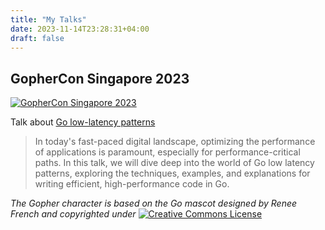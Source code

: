 ```yaml
---
title: "My Talks"
date: 2023-11-14T23:28:31+04:00
draft: false
---
```


## GopherCon Singapore 2023

[![GopherCon Singapore 2023](/img/gopherconsg2023-long.png)](https://2023.gophercon.sg/)

Talk about [Go low-latency patterns](https://2023.gophercon.sg/schedule/#kirill-che)

> In today's fast-paced digital landscape, optimizing the performance of applications is paramount, especially for performance-critical paths. In this talk, we will dive deep into the world of Go low latency patterns, exploring the techniques, examples, and explanations for writing efficient, high-performance code in Go.


*The Gopher character is based on the Go mascot designed by Renee French and copyrighted under*
[![Creative Commons License](https://licensebuttons.net/l/by/3.0/us/80x15.png)](https://creativecommons.org/licenses/by/3.0/us/)

